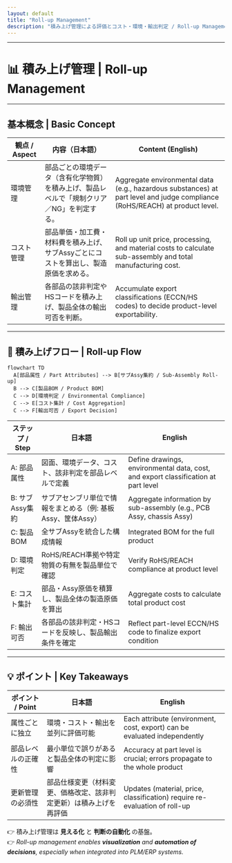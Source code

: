 ```yaml
---
layout: default
title: "Roll-up Management"
description: "積み上げ管理による評価とコスト・環境・輸出判定 / Roll-up Management for Cost, Environment, and Export"
---
```


---

# 📊 積み上げ管理 | Roll-up Management

---

## 基本概念 | Basic Concept

| 観点 / Aspect | 内容（日本語） | Content (English) |
|---------------|----------------|-------------------|
| 環境管理 | 部品ごとの環境データ（含有化学物質）を積み上げ、製品レベルで「規制クリア／NG」を判定する。 | Aggregate environmental data (e.g., hazardous substances) at part level and judge compliance (RoHS/REACH) at product level. |
| コスト管理 | 部品単価・加工費・材料費を積み上げ、サブAssyごとにコストを算出し、製造原価を求める。 | Roll up unit price, processing, and material costs to calculate sub-assembly and total manufacturing cost. |
| 輸出管理 | 各部品の該非判定やHSコードを積み上げ、製品全体の輸出可否を判断。 | Accumulate export classifications (ECCN/HS codes) to decide product-level exportability. |

---

## 🔗 積み上げフロー | Roll-up Flow

```mermaid
flowchart TD
  A[部品属性 / Part Attributes] --> B[サブAssy集約 / Sub-Assembly Roll-up]
  B --> C[製品BOM / Product BOM]
  C --> D[環境判定 / Environmental Compliance]
  C --> E[コスト集計 / Cost Aggregation]
  C --> F[輸出可否 / Export Decision]
```

| ステップ / Step | 日本語 | English |
|----------------|--------|---------|
| A: 部品属性 | 図面、環境データ、コスト、該非判定を部品レベルで定義 | Define drawings, environmental data, cost, and export classification at part level |
| B: サブAssy集約 | サブアセンブリ単位で情報をまとめる（例: 基板Assy、筐体Assy） | Aggregate information by sub-assembly (e.g., PCB Assy, chassis Assy) |
| C: 製品BOM | 全サブAssyを統合した構成情報 | Integrated BOM for the full product |
| D: 環境判定 | RoHS/REACH準拠や特定物質の有無を製品単位で確認 | Verify RoHS/REACH compliance at product level |
| E: コスト集計 | 部品・Assy原価を積算し、製品全体の製造原価を算出 | Aggregate costs to calculate total product cost |
| F: 輸出可否 | 各部品の該非判定・HSコードを反映し、製品輸出条件を確定 | Reflect part-level ECCN/HS code to finalize export condition |

---

## 💡 ポイント | Key Takeaways

| ポイント / Point | 日本語 | English |
|------------------|--------|---------|
| 属性ごとに独立 | 環境・コスト・輸出を並列に評価可能 | Each attribute (environment, cost, export) can be evaluated independently |
| 部品レベルの正確性 | 最小単位で誤りがあると製品全体の判定に影響 | Accuracy at part level is crucial; errors propagate to the whole product |
| 更新管理の必須性 | 部品仕様変更（材料変更、価格改定、該非判定更新）は積み上げを再評価 | Updates (material, price, classification) require re-evaluation of roll-up |

👉 積み上げ管理は **見える化** と **判断の自動化** の基盤。  
👉 *Roll-up management enables **visualization** and **automation of decisions**, especially when integrated into PLM/ERP systems.*  
